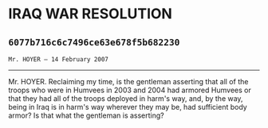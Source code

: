 # IRAQ WAR RESOLUTION
## `6077b716c6c7496ce63e678f5b682230`
`Mr. HOYER — 14 February 2007`

---


Mr. HOYER. Reclaiming my time, is the gentleman asserting that all of 
the troops who were in Humvees in 2003 and 2004 had armored Humvees or 
that they had all of the troops deployed in harm's way, and, by the 
way, being in Iraq is in harm's way wherever they may be, had 
sufficient body armor? Is that what the gentleman is asserting?